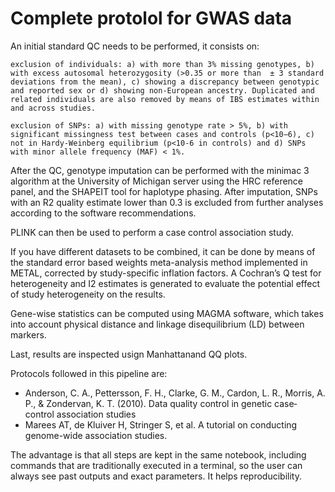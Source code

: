 # Complete protolol for GWAS data

An initial standard QC needs to be performed, it consists on: 

    exclusion of individuals: a) with more than 3% missing genotypes, b) with excess autosomal heterozygosity (>0.35 or more than  ± 3 standard deviations from the mean), c) showing a discrepancy between genotypic and reported sex or d) showing non-European ancestry. Duplicated and related individuals are also removed by means of IBS estimates within and across studies. 

    exclusion of SNPs: a) with missing genotype rate > 5%, b) with significant missingness test between cases and controls (p<10−6), c) not in Hardy-Weinberg equilibrium (p<10-6 in controls) and d) SNPs with minor allele frequency (MAF) < 1%. 

After the QC, genotype imputation can be performed with the minimac 3 algorithm at the University of Michigan server using the HRC reference panel, and the SHAPEIT tool for haplotype phasing. After imputation, SNPs with an R2 quality estimate lower than 0.3 is excluded from further analyses according to the software recommendations. 

PLINK can then be used to perform a case control association study.

If you have different datasets to be combined, it can be done by means of the standard error based weights meta-analysis method implemented in METAL, corrected by study-specific inflation factors. A Cochran’s Q test for heterogeneity and I2 estimates is generated to evaluate the potential effect of study heterogeneity on the results.  

Gene-wise statistics can be computed using MAGMA software, which takes into account physical distance and linkage disequilibrium (LD) between markers.

Last, results are inspected usign Manhattanand QQ plots. 

Protocols followed in this pipeline are:
- Anderson, C. A., Pettersson, F. H., Clarke, G. M., Cardon, L. R., Morris, A. P., & Zondervan, K. T. (2010). Data quality control in genetic case‐control association studies
- Marees AT, de Kluiver H, Stringer S, et al. A tutorial on conducting genome-wide association studies. 

The advantage is that all steps are kept in the same notebook, including commands that are traditionally executed in a terminal, so the user can always see past outputs and exact parameters. It helps reproducibility.